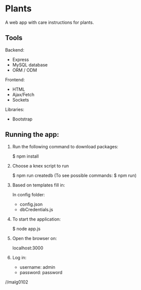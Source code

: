 # Plants

A web app with care instructions for plants.

## Tools

Backend:

- Express
- MySQL database 
- ORM / ODM

Frontend:

- HTML
- Ajax/Fetch
- Sockets

Libraries:

- Bootstrap

## Running the app:

1. Run the following command to download packages:

    $ npm install

2. Choose a knex script to run

    $ npm run createdb
    (To see possible commands: $ npm run)

3. Based on templates fill in:
    
    In config folder:
    - config.json
    - dbCredentials.js

4. To start the application:

    $ node app.js

5. Open the browser on:

    localhost:3000

6. Log in:

    - username: admin
    - password: password

//malg0102